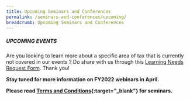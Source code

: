 ```yaml
---
title: Upcoming Seminars and Conferences
permalink: /seminars-and-conferences/upcoming/
breadcrumb: Upcoming Seminars and Conferences
---
```

##### **UPCOMING EVENTS**
Are you looking to learn more about a specific area of tax that is currently not covered in our events ? 
Do share with us through this [Learning Needs Request Form](https://form.gov.sg/5d2c51283703d80011e52615). Thank you!


**Stay tuned for more information on FY2022 webinars in April.**



**Please read [Terms and Conditions](https://production-iras-tax-academy.netlify.com/executive-tax-programmes/terms-and-conditions/){:target="_blank"} for seminars.**